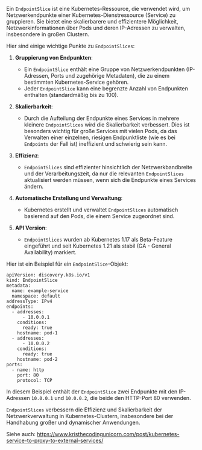 Ein `EndpointSlice` ist eine Kubernetes-Ressource, die verwendet wird, um Netzwerkendpunkte einer Kubernetes-Dienstressource (Service) zu gruppieren. Sie bietet eine skalierbarere und effizientere Möglichkeit, Netzwerkinformationen über Pods und deren IP-Adressen zu verwalten, insbesondere in großen Clustern.

Hier sind einige wichtige Punkte zu `EndpointSlices`:

1. **Gruppierung von Endpunkten**:
   - Ein `EndpointSlice` enthält eine Gruppe von Netzwerkendpunkten (IP-Adressen, Ports und zugehörige Metadaten), die zu einem bestimmten Kubernetes-Service gehören.
   - Jeder `EndpointSlice` kann eine begrenzte Anzahl von Endpunkten enthalten (standardmäßig bis zu 100).

2. **Skalierbarkeit**:
   - Durch die Aufteilung der Endpunkte eines Services in mehrere kleinere `EndpointSlices` wird die Skalierbarkeit verbessert. Dies ist besonders wichtig für große Services mit vielen Pods, da das Verwalten einer einzelnen, riesigen Endpunktliste (wie es bei `Endpoints` der Fall ist) ineffizient und schwierig sein kann.

3. **Effizienz**:
   - `EndpointSlices` sind effizienter hinsichtlich der Netzwerkbandbreite und der Verarbeitungszeit, da nur die relevanten `EndpointSlices` aktualisiert werden müssen, wenn sich die Endpunkte eines Services ändern.

4. **Automatische Erstellung und Verwaltung**:
   - Kubernetes erstellt und verwaltet `EndpointSlices` automatisch basierend auf den Pods, die einem Service zugeordnet sind.

5. **API Version**:
   - `EndpointSlices` wurden ab Kubernetes 1.17 als Beta-Feature eingeführt und seit Kubernetes 1.21 als stabil (GA - General Availability) markiert.

Hier ist ein Beispiel für ein `EndpointSlice`-Objekt:

```
apiVersion: discovery.k8s.io/v1
kind: EndpointSlice
metadata:
  name: example-service
  namespace: default
addressType: IPv4
endpoints:
  - addresses:
      - 10.0.0.1
    conditions:
      ready: true
    hostname: pod-1
  - addresses:
      - 10.0.0.2
    conditions:
      ready: true
    hostname: pod-2
ports:
  - name: http
    port: 80
    protocol: TCP
```

In diesem Beispiel enthält der `EndpointSlice` zwei Endpunkte mit den IP-Adressen `10.0.0.1` und `10.0.0.2`, die beide den HTTP-Port 80 verwenden. 

`EndpointSlices` verbessern die Effizienz und Skalierbarkeit der Netzwerkverwaltung in Kubernetes-Clustern, insbesondere bei der Handhabung großer und dynamischer Anwendungen.

Siehe auch: https://www.kristhecodingunicorn.com/post/kubernetes-service-to-proxy-to-external-services/